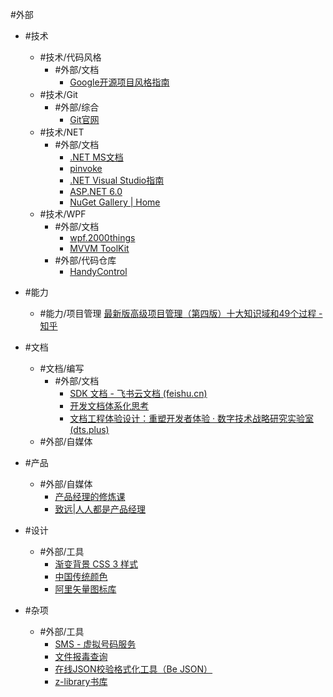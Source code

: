 #外部   

- #技术
	- #技术/代码风格 
		- #外部/文档 
			- [Google开源项目风格指南](https://zh-google-styleguide.readthedocs.io/en/latest/)
	- #技术/Git 
		- #外部/综合 
			- [Git官网](https://git-scm.com/)
	- #技术/NET 
		- #外部/文档 
			- [.NET MS文档](https://learn.microsoft.com/zh-cn/dotnet/)
			-  [pinvoke](https://www.pinvoke.net/)
			-  [.NET Visual Studio指南](https://learn.microsoft.com/zh-cn/visualstudio/ide/csharp-developer-productivity?utm_source=VisualStudio&utm_medium=aspnet-getstarted&utm_campaign=VisualStudio&view=vs-2022)
			- [ASP.NET 6.0](https://learn.microsoft.com/zh-cn/aspnet/core/?view=aspnetcore-6.0)
			- [NuGet Gallery | Home](https://www.nuget.org/)
	- #技术/WPF 
		- #外部/文档 
			- [wpf.2000things](https://wpf.2000things.com/)
			- [MVVM ToolKit](https://learn.microsoft.com/en-us/dotnet/communitytoolkit/mvvm/)
		- #外部/代码仓库 
			- [HandyControl](https://github.com/HandyOrg/HandyControl)

- #能力 
	- #能力/项目管理 
		[最新版高级项目管理（第四版）十大知识域和49个过程 - 知乎](https://zhuanlan.zhihu.com/p/617320381)

- #文档 
	- #文档/编写 
		- #外部/文档 
			- [SDK 文档 - 飞书云文档 (feishu.cn)](https://www.feishu.cn/docx/doxcnstaLb7AqmE6UVMF31l4e4b)
			- [开发文档体系化思考](https://cloud.tencent.com/developer/article/1644627)
			- [文档工程体验设计：重塑开发者体验 · 数字技术战略研究实验室 (dts.plus)](https://dts.plus/documentation-engineering-experience-design/)
	- #外部/自媒体
	
- #产品 
	- #外部/自媒体 
		- [产品经理的修炼课](https://www.zhihu.com/column/c_217581168)
		- [致远|人人都是产品经理](https://learn.microsoft.com/zh-cn/dotnet/)
	
- #设计 
	- #外部/工具 
		- [渐变背景 CSS 3 样式](http://color.oulu.me/)
		- [中国传统颜色](http://zhongguose.com/)
		- [阿里矢量图标库](https://www.iconfont.cn/)
	
- #杂项
	- #外部/工具 
		- [SMS - 虚拟号码服务](https://sms-activate.org/cn)
		- [文件报毒查询](https://www.virustotal.com)
		- [在线JSON校验格式化工具（Be JSON）](https://www.bejson.com/)
		- [z-library书库](https://singlelogin.re/)